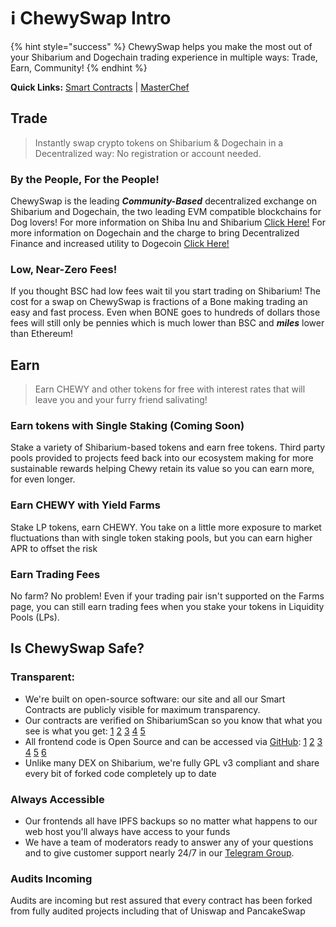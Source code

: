 # ℹ ChewySwap Intro

{% hint style="success" %}
ChewySwap helps you make the most out of your Shibarium and Dogechain trading experience in multiple ways: Trade, Earn, Community!
{% endhint %}

**Quick Links:** [Smart Contracts](broken-reference) | [MasterChef](broken-reference)

## Trade

> Instantly swap crypto tokens on Shibarium & Dogechain in a Decentralized way: No registration or account needed.

### By the People, For the People!

ChewySwap is the leading _**Community-Based**_ decentralized exchange on Shibarium and Dogechain, the two leading EVM compatible blockchains for Dog lovers! For more information on Shiba Inu and Shibarium [Click Here!](https://shib.io) For more information on Dogechain and the charge to bring Decentralized Finance and increased utility to Dogecoin [Click Here!](https://dogechain.dog)

### Low, Near-Zero Fees!

If you thought BSC had low fees wait til you start trading on Shibarium! The cost for a swap on ChewySwap is fractions of a Bone making trading an easy and fast process. Even when BONE goes to hundreds of dollars those fees will still only be pennies which is much lower than BSC and _**miles**_ lower than Ethereum!

## &#x20;Earn

> Earn CHEWY and other tokens for free with interest rates that will leave you and your furry friend salivating!

### Earn tokens with Single Staking (Coming Soon)

Stake a variety of Shibarium-based tokens and earn free tokens. Third party pools provided to projects feed back into our ecosystem making for more sustainable rewards helping Chewy retain its value so you can earn more, for even longer.

### Earn CHEWY with Yield Farms

Stake LP tokens, earn CHEWY. You take on a little more exposure to market fluctuations than with single token staking pools, but you can earn higher APR to offset the risk

### Earn Trading Fees

No farm? No problem! Even if your trading pair isn't supported on the Farms page, you can still earn trading fees when you stake your tokens in Liquidity Pools (LPs).



## Is ChewySwap Safe?

### Transparent:

* We're built on open-source software: our site and all our Smart Contracts are publicly visible for maximum transparency.
* Our contracts are verified on ShibariumScan so you know that what you see is what you get: [1](https://explorer.dogechain.dog/address/0xd1529eF462316b2f31336352dEf66Ae21EB69241/contracts#address-tabs) [2](https://explorer.dogechain.dog/address/0xd1529eF462316b2f31336352dEf66Ae21EB69241/contracts#address-tabs) [3](https://explorer.dogechain.dog/address/0xdDC5b34c49E2Df3F78cA1B3D3BD9699a4e488c1D/contracts#address-tabs) [4](https://explorer.dogechain.dog/address/0x8df9B21945ebaa75424730F85eCFf426C35F5EF8/contracts#address-tabs) [5](https://explorer.dogechain.dog/address/0x2BE0096B24343549E34224aa9aa297E99961023D/contracts#address-tabs)
* All frontend code is Open Source and can be accessed via [GitHub](https://github.com/PooDoge/DogeshrekDEX-UI): [1](https://github.com/PooDoge/DogeshrekDEX-UI) [2](https://github.com/PooDoge/Dogeshrek-Farms) [3](https://github.com/PooDoge/dogeshrek-sdk) [4](https://github.com/PooDoge/farms-uikit) [5](https://github.com/PooDoge/dogeshrek-uikit) [6](https://github.com/PooDoge/dogeshrek-tokenlist)
* Unlike many DEX on Shibarium, we're fully GPL v3 compliant and share every bit of forked code completely up to date

### Always Accessible

* Our frontends all have IPFS backups so no matter what happens to our web host you'll always have access to your funds
* We have a team of moderators ready to answer any of your questions and to give customer support nearly 24/7 in our [Telegram Group](https://t.me/chewyswapcommunity).

### Audits Incoming

Audits are incoming but rest assured that every contract has been forked from fully audited projects including that of Uniswap and PancakeSwap
